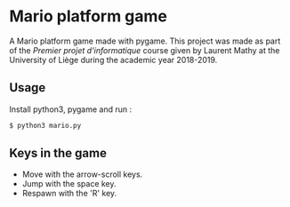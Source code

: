 # Mario platform game
A Mario platform game made with pygame. This project was made as part of the *Premier projet d'informatique* course given by Laurent Mathy at the University of Liège during the academic year 2018-2019.

## Usage
Install python3, pygame and run :
```bash
$ python3 mario.py
```

## Keys in the game
- Move with the arrow-scroll keys.
- Jump with the space key.
- Respawn with the 'R' key.
